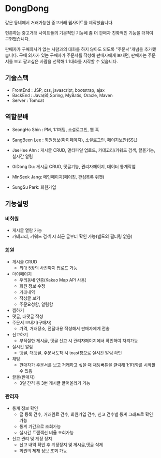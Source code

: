 # DongDong

같은 동네에서 거래가능한 중고거래 웹사이트를 제작했습니다.

현존하는 중고거래 사이트들의 기본적인 기능에 좀 더 판매자 친화적인 기능을 더하여 구현했습니다.

판매자가 구매의사가 없는 사람과의 대화를 하지 않아도 되도록 "주문서"개념을 추가했습니다. 구매 의사가 있는 구매자가 주문서를 작성해 판매자에게 보내면, 판매자는 주문서를 보고 팔고싶은 사람을 선택해 1:1대화를 시작할 수 있습니다.



## 기술스택

- FrontEnd : JSP, css, javascript, bootstrap, ajax
- BackEnd : Java(8),Spring, MyBatis, Oracle, Maven
- Server : Tomcat



## 역할분배

- SeongHo Shin : PM, 1:1채팅, 소셜로그인, 웹 훅

- SangBeen Lee : 회원정보(마이페이지), 소셜로그인, 페이지보안(SSL)
- JaeHee Ahn : 게시글 CRUD, 멀티파일 업로드, 카테고리/키워드 검색, 끌올기능, 실시간 알림
- GiDong Du: 게시글 CRUD, 댓글기능, 관리자페이지, 데이터 통계작업
- MinSeok Jang: 메인페이지(페이징, 관심목록 위젯)
- SungSu Park: 회원가입 



## 기능설명

### 비회원

- 게시글 열람 가능
- 카테고리, 키워드 검색 시 최근 글부터 확인 가능(별도의 필터링 없음)



### 회원

- 게시글 CRUD
  - 최대 5장의 사진까지 업로드 가능
- 마이페이지
  - 우리동네 인증(Kakao Map API 사용)
  - 회원 정보 수정
  - 거래내역
  - 작성글 보기
  - 주문요청함, 알림함
- 찜하기
- 댓글, 대댓글 작성
- 주문서 보내기(구매자)
  - 가격, 거래장소, 전달내용 작성해서 판매자에게 전송
- 신고하기
  - 부적절한 게시글, 댓글 신고 시 관리자페이지에서 확인하여 처리가능
- 실시간 알림
  - 댓글, 대댓글, 주문서도착 시 toast창으로 실시간 알림 확인
- 채팅
  - 판매자가 주문서를 보고 거래하고 싶을 때 채팅버튼을 클릭해 1:1대화를 시작할 수 있음
- 끌올(판매자)
  - 3일 간격 총 3번 게시글 끌어올리기 가능



### 관리자

- 통계 정보 확인
  - 글 등록 건수, 거래완료 건수, 회원가입 건수, 신고 건수별 통계 그래프로 확인 가능
  - 통계 기간으로 조회가능
  - 실시간 트랜잭션 비율 조회가능
- 신고 관리 및 계정 정지
  - 신고 내역 확인 후 계정정지 및 게시글,댓글 삭제
  - 회원의 제재 정보 조회 가능

